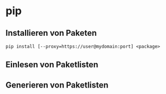 # pip
## Installieren von Paketen
```
pip install [--proxy=https://user@mydomain:port] <package>
```

## Einlesen von Paketlisten

## Generieren von Paketlisten
